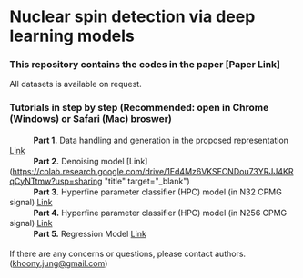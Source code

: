 # Nuclear spin detection via deep learning models
### This repository contains the codes in the paper [Paper Link]

All datasets is available on request.

### Tutorials in step by step (Recommended: open in Chrome (Windows) or Safari (Mac) broswer)</br>

　　　**Part 1.** Data handling and generation in the proposed representation <a href="https://colab.research.google.com/drive/191nB0zGbcZt4i8mWgRwpDsdfDM0Y0gcC?usp=sharing" target="_blank">Link</a></br>
　　　**Part 2.** Denoising model [Link](https://colab.research.google.com/drive/1Ed4Mz6VKSFCNDou73YRJJ4KRqCyNTtmw?usp=sharing "title" target="_blank") </br>
　　　**Part 3.** Hyperfine parameter classifier (HPC) model (in N32 CPMG signal) [Link](https://colab.research.google.com/drive/1InF_4lNOHv7LwHPWHaU5HICKzmEQjF6p?usp=sharing)</br>
　　　**Part 4.** Hyperfine parameter classifier (HPC) model (in N256 CPMG signal) [Link](https://colab.research.google.com/drive/1YiGKW8sMdoxvQoChHabq4t_-XEK-3jqT?usp=sharing)</br>
　　　**Part 5.** Regression Model [Link](https://colab.research.google.com/drive/1zeYOQjuPerYKOxyRvh84A0Zfk3eCE0Tb?usp=sharing)</br>
</br>
If there are any concerns or questions, please contact authors. (khoony.jung@gmail.com)
